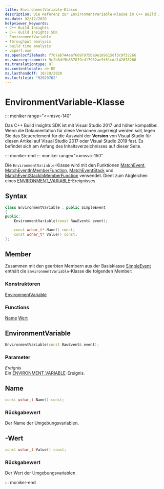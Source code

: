 ```yaml
---
title: EnvironmentVariable-Klasse
description: Die Referenz zur EnvironmentVariable-Klasse im C++ Build Insights SDK.
ms.date: 02/12/2020
helpviewer_keywords:
- C++ Build Insights
- C++ Build Insights SDK
- EnvironmentVariable
- throughput analysis
- build time analysis
- vcperf.exe
ms.openlocfilehash: f707ab744aaf6097975ba9e189815df3c9f32266
ms.sourcegitcommit: 9c2b3df9b837879cd17932ae9f61cdd142078260
ms.translationtype: HT
ms.contentlocale: de-DE
ms.lasthandoff: 10/29/2020
ms.locfileid: "92920762"
---
```

# <a name="environmentvariable-class"></a>EnvironmentVariable-Klasse

::: moniker range="<=msvc-140"

Das C++ Build Insights SDK ist mit Visual Studio 2017 und höher kompatibel. Wenn die Dokumentation für diese Versionen angezeigt werden soll, legen Sie das Steuerelement für die Auswahl der **Version** von Visual Studio für diesen Artikel auf Visual Studio 2017 oder Visual Studio 2019 fest. Es befindet sich am Anfang des Inhaltsverzeichnisses auf dieser Seite.

::: moniker-end
::: moniker range=">=msvc-150"

Die `EnvironmentVariable`-Klasse wird mit den Funktionen [MatchEvent](../functions/match-event.md), [MatchEventInMemberFunction](../functions/match-event-in-member-function.md), [MatchEventStack](../functions/match-event-stack.md) und [MatchEventStackInMemberFunction](../functions/match-event-stack-in-member-function.md) verwendet. Dient zum Abgleichen eines [ENVIRONMENT_VARIABLE](../event-table.md#environment-variable)-Ereignisses.

## <a name="syntax"></a>Syntax

```cpp
class EnvironmentVariable : public SimpleEvent
{
public:
    EnvironmentVariable(const RawEvent& event);

    const wchar_t* Name() const;
    const wchar_t* Value() const;
};
```

## <a name="members"></a>Member

Zusammen mit den geerbten Membern aus der Basisklasse [SimpleEvent](simple-event.md) enthält die `EnvironmentVariable`-Klasse die folgenden Member:

### <a name="constructors"></a>Konstruktoren

[EnvironmentVariable](#environment-variable)

### <a name="functions"></a>Functions

[Name](#name)
[Wert](#value)

## <a name="environmentvariable"></a><a name="environment-variable"></a> EnvironmentVariable

```cpp
EnvironmentVariable(const RawEvent& event);
```

### <a name="parameters"></a>Parameter

*Ereignis*\
Ein [ENVIRONMENT_VARIABLE](../event-table.md#environment-variable)-Ereignis.

## <a name="name"></a><a name="name"></a> Name

```cpp
const wchar_t Name() const;
```

### <a name="return-value"></a>Rückgabewert

Der Name der Umgebungsvariablen.

## <a name="value"></a><a name="value"></a>-Wert

```cpp
const wchar_t Value() const;
```

### <a name="return-value"></a>Rückgabewert

Der Wert der Umgebungsvariablen.

::: moniker-end
